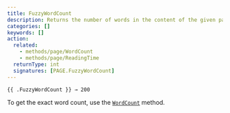 ```yaml
---
title: FuzzyWordCount
description: Returns the number of words in the content of the given page, rounded up to the nearest multiple of 100. 
categories: []
keywords: []
action:
  related:
    - methods/page/WordCount
    - methods/page/ReadingTime
  returnType: int
  signatures: [PAGE.FuzzyWordCount]
---
```


```go-html-template
{{ .FuzzyWordCount }} → 200
```

To get the exact word count, use the [`WordCount`] method.

[`WordCount`]: /methods/page/wordcount/

